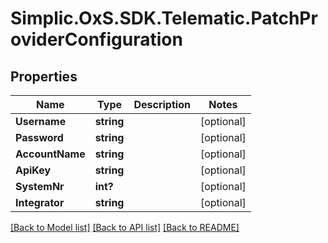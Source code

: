 # Simplic.OxS.SDK.Telematic.PatchProviderConfiguration

## Properties

Name | Type | Description | Notes
------------ | ------------- | ------------- | -------------
**Username** | **string** |  | [optional] 
**Password** | **string** |  | [optional] 
**AccountName** | **string** |  | [optional] 
**ApiKey** | **string** |  | [optional] 
**SystemNr** | **int?** |  | [optional] 
**Integrator** | **string** |  | [optional] 

[[Back to Model list]](../README.md#documentation-for-models) [[Back to API list]](../README.md#documentation-for-api-endpoints) [[Back to README]](../README.md)

